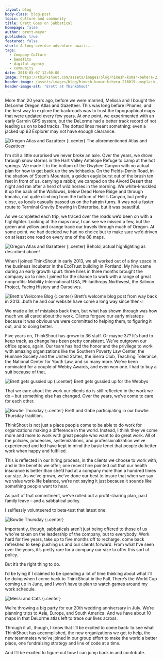```yaml
---
layout: blog
body-class: blog-post
topic: Culture and community
title: Brett Goes on Sabbatical
homepage: false
author: brett-meyer
published: true
featured: false
short: A long-overdue adventure awaits...
tags:
  - Company Culture
  - benefits
  - digital agency
  - community
date: 2018-05-07 12:00:00
image: https://thinkshout.com/assets/images/blog/himesh-kumar-behera-216019-unsplash.jpg
header-image: /assets/images/blog/himesh-kumar-behera-216019-unsplash.jpg
header-image-alt: "Brett at ThinkShout"
---
```


More than 20 years ago, before we were married, Melissa and I bought the DeLorme Oregon Atlas and Gazetteer. This was long before iPhones, and the best way to explore the backroads was to trust the topographical maps that were updated every few years. At one point, we experimented with an early Garmin GPS system, but the DeLorme had a better track record of not leading us on to bad tracks. The dotted lines meant something: even a jacked up 93 Explorer may not have enough clearance.

![Oregon Atlas and Gazatteer](/assets/images/blog/DeLorme_1.jpg)
{:.center}
<span class="caption"><i class="fa fa-caret-up"></i>The aforementioned Atlas and Gazatteer.</span>

I’m still a little surprised we never broke an axle. Over the years, we drove through snow storms in the Hart Valley Antelope Refuge to camp at the hot springs. We made it to the bottom of the Owyhee Canyon with no actual plan for how to get back up the switchbacks. On the Fields-Denio Road, in the shadow of Steen’s Mountain, a golden eagle burst out of the brush ten feet in front of us, carrying a rabbit; we camped on the Alvord Desert that night and ran after a herd of wild horses in the morning. We white-knuckled it up the back of the Wallowas, below Dead Horse Ridge and through Imnaha, not quite climbing from the bottom of Hell’s Canyon, but pretty close, as locals casually passed us on the hairpin turns. It was not a faster route to Terminal Gravity Brewing in Enterprise, but it was beautiful.

As we completed each trip, we traced over the roads we’d been on with a highlighter. Looking at the maps now, I can see we missed a few, but the green and yellow and orange trace our travels through much of Oregon. At some point, we had decided we had no choice but to make sure we’d driven on at least one road on every one of the 88 maps.

![Oregon Atlas and Gazatteer](/assets/images/blog/map_highlight.jpg)
{:.center}
<span class="caption"><i class="fa fa-caret-up"></i>Behold, actual highlighting as described above!</span>

When I joined ThinkShout in early 2013, we all worked out of a tiny space in the business incubator in the EcoTrust building in Portland. My hire came during an early growth spurt: three hires in three months brought the company up to nine. I joined for the chance to work with a range of great nonprofits: Mobility International USA, Philanthropy Northwest, the Salmon Project, Facing History and Ourselves.

![Brett's Welcome Blog](/assets/images/blog/Brett_welcome_blog.png)
{:.center}
<span class="caption"><i class="fa fa-caret-up"></i>Brett’s welcome blog post from way back in 2013...both he and our website have come a long way since then~!</span>

We made a lot of mistakes back then, but what has shown through was how much we all cared about the work. Clients forgave our early missteps because it was obvious we were committed to helping them, to figuring it out, and to doing better.

Five years on, ThinkShout has grown to 36 staff. Or maybe 37? It’s hard to keep track, as change has been pretty consistent. We’ve outgrown our office space, again. Our team has had the honor and the privilege to work with amazing organizations like the Southern Poverty Law Center, the Humane Society and the United States, the Sierra Club, Teaching Tolerance, the National Center for Youth Law, and so many more. We’ve been nominated for a couple of Webby Awards, and even won one. I had to buy a suit because of that.

![Brett gets gussied up](/assets/images/blog/Brett_suit.jpg)
{:.center}
<span class="caption"><i class="fa fa-caret-up"></i>Brett gets gussied up for the Webbys</span>

That we care about the work our clients do is still reflected in the work we do – but something else has changed. Over the years, we’ve come to care for each other.

![Bowtie Thursday](/assets/images/blog/bowtie_thursday.jpg)
{:.center}
<span class="caption"><i class="fa fa-caret-up"></i>Brett and Gabe participating in our bowtie Thursday tradition.</span>

ThinkShout is not just a place people come to be able to do work for organizations making a difference in the world. Instead, I think they’ve come more and more to work with great people who want to do great work. All of the policies, processes, systemizations, and professionalization we’ve experienced and led have kept in mind the basic tenet that people do better work when happy and fulfilled.

This is reflected in our hiring process, in the clients we choose to work with, and in the benefits we offer; one recent hire pointed out that our health insurance is better than she’d had at a company more than a hundred times our size. As we’ve grown, we’ve done our best to insure that when we say we value work-life balance, we’re not saying it just because it sounds like something people want to hear.

As part of that commitment, we’ve rolled out a profit-sharing plan, paid family leave – and a sabbatical policy.

I selflessly volunteered to beta-test that latest one.

![Bowtie Thursday](/assets/images/blog/mark_ruffalo_wink.gif)
{:.center}

Importantly, though, sabbaticals aren’t just being offered to those of us who’ve taken on the leadership of the company, but to everybody. Work hard for five years, take up to five months off to recharge, come back refreshed to keep pushing us and our clients forward. From what I’ve seen over the years, it’s pretty rare for a company our size to offer this sort of policy.

But it’s the right thing to do.

I’d be lying if I claimed to be spending a lot of time thinking about what I’ll be doing when I come back to ThinkShout in the Fall. There’s the World Cup coming up in June, and I won’t have to plan to watch games around my work schedule.

![Messi and Cats](/assets/images/blog/messi_cats.gif)
{:.center}

We’re throwing a big party for our 20th wedding anniversary in July. We’re planning trips to Asia, Europe, and South America. And we have about 10 maps in that DeLorme atlas left to trace our lives across.

Through it all, though, I know that I’ll be excited to come back: to see what ThinkShout has accomplished, the new organizations we get to help, the new teammates who’ve joined in our group effort to make the world a better place, one fundraising strategy and line of code at a time.

And I’ll be excited to figure out how I can jump back in and contribute.
